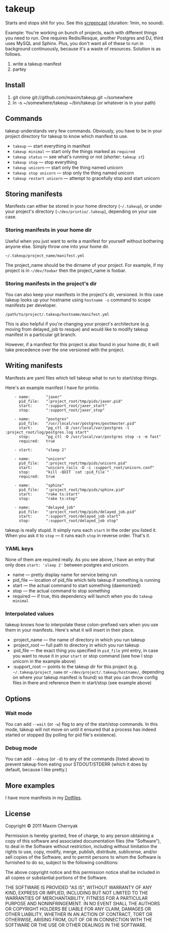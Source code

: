 takeup
======

Starts and stops shit for you. See this [screencast](http://www.screenr.com/BzJ) (duration: 1min, no sound).

Example: You're working on bunch of projects, each with different things you need to run. One requires Redis/Resque, another Postgres and DJ, third uses MySQL and Sphinx. Plus, you don't want all of these to run in background continuously, because it's a waste of resources. Solution is as follows.

1. write a takeup manifest
2. partey

## Install

1. git clone git://github.com/maxim/takeup.git ~/somewhere
2. ln -s ~/somewhere/takeup ~/bin/takeup (or whatever is in your path)

## Commands

takeup understands very few commands. Obviously, you have to be in your project directory for takeup to know which manifest to use.

- `takeup` — start everything in manifest
- `takeup minimal` — start only the things marked as `required`
- `takeup status` — see what's running or not (shorter: `takeup st`)
- `takeup stop` — stop everything
- `takeup unicorn` — start only the thing named unicorn
- `takeup stop unicorn` — stop only the thing named unicorn
- `takeup restart unicorn` — attempt to gracefully stop and start unicorn

## Storing manifests

Manifests can either be stored in your home directory (`~/.takeup`), or under your project's directory (`~/dev/printio/.takeup`), depending on your use case.

### Storing manifests in your home dir 

Useful when you just want to write a manifest for yourself without bothering anyone else. Simply throw one into your home dir.

    ~/.takeup/project_name/manifest.yml

The project\_name should be the dirname of your project. For example, if my project is in `~/dev/foobar` then the project_name is foobar.

### Storing manifests in the project's dir

You can also keep your manifests in the project's dir, versioned. In this case takeup looks up your hostname using `hostname -s` command to scope manifests per developer.

    /path/to/project/.takeup/hostname/manifest.yml

This is also helpful if you're changing your project's architecture (e.g. moving from delayed\_job to resque) and would like to modify takeup manifest in a particular git branch.

However, if a manifest for this project is also found in your home dir, it will take precedence over the one versioned with the project.

## Writing manifests

Manifests are yaml files which tell takeup what to run to start/stop things.

Here's an example manifest I have for printio.

		- name:       "jaxer"
		  pid_file:   ":project_root/tmp/pids/jaxer.pid"
		  start:      ":support_root/jaxer_start"
		  stop:       ":support_root/jaxer_stop"

		- name:       "postgres"
		  pid_file:   "/usr/local/var/postgres/postmaster.pid"
		  start:      "pg_ctl -D /usr/local/var/postgres -l :project_root/log/postgres.log start"
		  stop:       "pg_ctl -D /usr/local/var/postgres stop -s -m fast"
		  required:   true

		- start:      "sleep 2"

		- name:       "unicorn"
		  pid_file:   ":project_root/tmp/pids/unicorn.pid"
		  start:      "unicorn_rails -D -c :support_root/unicorn.conf"
		  stop:       "kill -QUIT `cat :pid_file`"
		  required:   true

		- name:       "sphinx"
		  pid_file:   ":project_root/tmp/pids/sphinx.pid"
		  start:      "rake ts:start"
		  stop:       "rake ts:stop"

		- name:       "delayed_job"
		  pid_file:   ":project_root/tmp/pids/delayed_job.pid"
		  start:      ":support_root/delayed_job start"
		  stop:       ":support_root/delayed_job stop"

takeup is really stupid. It simply runs each `start` in the order you listed it. When you ask it to `stop` — it runs each `stop` in reverse order. That's it.

### YAML keys

None of them are required really. As you see above, I have an entry that only does `start: 'sleep 2'` between postgres and unicorn.

- name — pretty display name for service being run
- pid\_file — location of pid_file which tells takeup if something is running
- start — the actual command to start something (daemonized)
- stop — the actual command to stop something
- required — if true, this dependency will launch when you do `takeup minimal`

### Interpolated values

takeup knows how to interpolate these colon-prefixed vars when you use them in your manifests. Here's what it will insert in their place.

- :project\_name — the name of directory in which you run takeup
- :project\_root — full path to directory in which you run takeup
- :pid\_file	— the exact thing you specified in `pid_file` yml entry, in case you want to reuse it in your `start` or stop command (see how I stop unicorn in the example above)
- :support\_root — points to the takeup dir for this project (e.g. `~/.takeup/project_name` or `~/dev/project/.takeup/hostname/`, depending on where your takeup manifest is found) so that you can throw config files in there and reference them in start/stop (see example above)

## Options

### Wait mode

You can add `--wait` (or `-w`) flag to any of the start/stop commands. In this mode, takeup will not move on until it ensured that a process has indeed started or stopped (by polling for pid file's existence).

### Debug mode

You can add `--debug` (or `-d`) to any of the commands (listed above) to prevent takeup from eating your STDOUT/STDERR (which it does by default, because I like pretty.)


## More examples

I have more manifests in my [Dotfiles](https://github.com/maxim/dotfiles/tree/master/takeup).

## License

Copyright © 2011 Maxim Chernyak

Permission is hereby granted, free of charge, to any person obtaining a copy of this software and associated documentation files (the "Software"), to deal in the Software without restriction, including without limitation the rights to use, copy, modify, merge, publish, distribute, sublicense, and/or sell copies of the Software, and to permit persons to whom the Software is furnished to do so, subject to the following conditions:

The above copyright notice and this permission notice shall be included in all copies or substantial portions of the Software.

THE SOFTWARE IS PROVIDED "AS IS", WITHOUT WARRANTY OF ANY KIND, EXPRESS OR IMPLIED, INCLUDING BUT NOT LIMITED TO THE WARRANTIES OF MERCHANTABILITY, FITNESS FOR A PARTICULAR PURPOSE AND NONINFRINGEMENT. IN NO EVENT SHALL THE AUTHORS OR COPYRIGHT HOLDERS BE LIABLE FOR ANY CLAIM, DAMAGES OR OTHER LIABILITY, WHETHER IN AN ACTION OF CONTRACT, TORT OR OTHERWISE, ARISING FROM, OUT OF OR IN CONNECTION WITH THE SOFTWARE OR THE USE OR OTHER DEALINGS IN THE SOFTWARE.